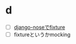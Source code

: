# d

- [ ] [django-noseでfixture](https://django-nose.readthedocs.org/en/latest/usage.html?highlight=fixture)
- [ ] fixtureというかmocking
